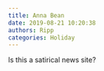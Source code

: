 ```yaml
---
title: Anna Bean
date: 2019-08-21 10:20:38
authors: Ripp
categories: Holiday
---
```


 Is this a satirical news site?